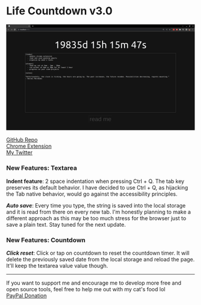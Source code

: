 # Life Countdown v3.0  

![Life Countdown Chrome Extension Screenshot](life-countdown.png "Life Countdown screenshot")

[GitHub Repo](https://github.com/vaaroncarrasco/lf-vite)\
[Chrome Extension](https://chrome.google.com/webstore/detail/life-countdown/cbmkjjddopphkedckgbaoenglknojeob)\
[My Twitter](https://twitter.com/_aaroncarrasco)

### New Features: Textarea


**Indent feature**: 2 space indentation when pressing Ctrl + Q.
The tab key preserves its default behavior. I have decided to
use Ctrl + Q, as hijacking the Tab native behavior, would go
against the accessibility principles.


***Auto save***: Every time you type, the string is saved into the
local storage and it is read from there on every new tab.
I'm honestly planning to make a different approach as this
may be too much stress for the browser just to save a plain
text. Stay tuned for the next update.


### New Features: Countdown

***Click reset***: Click or tap on countdown to reset the
countdown timer. It will delete the previously saved date
from the local storage and reload the page. It'll keep the
textarea value value though.
***
If you want to support me and encourage me to develop more free
and open source tools, feel free to help me out with my cat's food lol\
[PayPal Donation](https://www.paypal.com/donate/?hosted_button_id=V6MG7L7EA4HW8)
